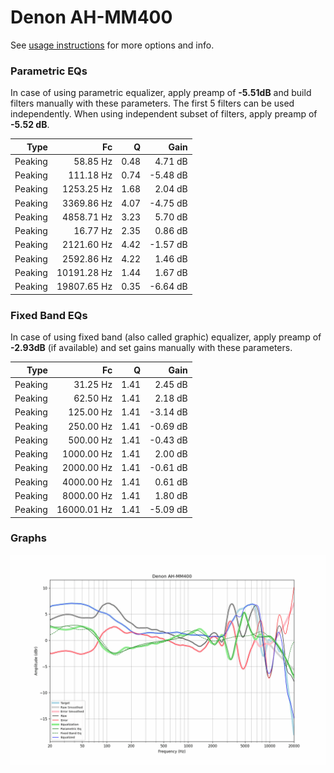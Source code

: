 # Denon AH-MM400
See [usage instructions](https://github.com/jaakkopasanen/AutoEq#usage) for more options and info.

### Parametric EQs
In case of using parametric equalizer, apply preamp of **-5.51dB** and build filters manually
with these parameters. The first 5 filters can be used independently.
When using independent subset of filters, apply preamp of **-5.52 dB**.

| Type    | Fc          |    Q | Gain     |
|--------:|------------:|-----:|---------:|
| Peaking | 58.85 Hz    | 0.48 | 4.71 dB  |
| Peaking | 111.18 Hz   | 0.74 | -5.48 dB |
| Peaking | 1253.25 Hz  | 1.68 | 2.04 dB  |
| Peaking | 3369.86 Hz  | 4.07 | -4.75 dB |
| Peaking | 4858.71 Hz  | 3.23 | 5.70 dB  |
| Peaking | 16.77 Hz    | 2.35 | 0.86 dB  |
| Peaking | 2121.60 Hz  | 4.42 | -1.57 dB |
| Peaking | 2592.86 Hz  | 4.22 | 1.46 dB  |
| Peaking | 10191.28 Hz | 1.44 | 1.67 dB  |
| Peaking | 19807.65 Hz | 0.35 | -6.64 dB |

### Fixed Band EQs
In case of using fixed band (also called graphic) equalizer, apply preamp of **-2.93dB**
(if available) and set gains manually with these parameters.

| Type    | Fc          |    Q | Gain     |
|--------:|------------:|-----:|---------:|
| Peaking | 31.25 Hz    | 1.41 | 2.45 dB  |
| Peaking | 62.50 Hz    | 1.41 | 2.18 dB  |
| Peaking | 125.00 Hz   | 1.41 | -3.14 dB |
| Peaking | 250.00 Hz   | 1.41 | -0.69 dB |
| Peaking | 500.00 Hz   | 1.41 | -0.43 dB |
| Peaking | 1000.00 Hz  | 1.41 | 2.00 dB  |
| Peaking | 2000.00 Hz  | 1.41 | -0.61 dB |
| Peaking | 4000.00 Hz  | 1.41 | 0.61 dB  |
| Peaking | 8000.00 Hz  | 1.41 | 1.80 dB  |
| Peaking | 16000.01 Hz | 1.41 | -5.09 dB |

### Graphs
![](./Denon%20AH-MM400.png)